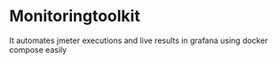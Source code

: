 # Monitoringtoolkit
It automates jmeter executions and live results in grafana using docker compose easily
